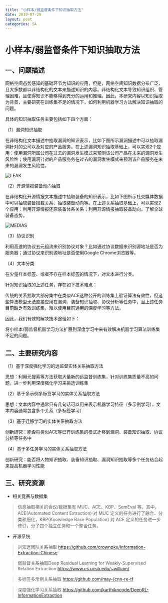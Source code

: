 ```yaml
---
title: "小样本/弱监督条件下知识抽取方法"
date: 2019-07-29
layout: post
categories: SA
---
```


# 小样本/弱监督条件下知识抽取方法


## 一、问题描述

网络空间态势感知的基础环节为知识的应用，但是，网络空间知识数据分布广泛，且大多数都以非结构化的文本来描述知识的内容。非结构化文本导致知识组织、管理困难，且使得知识不能够得到充分的运用和推理。因此，本研究内容以知识抽取为背景，主要研究在训练集不足的情况下，如何利用机器学习方法解决知识抽取的问题。

具体的知识抽取任务主要包括如下四个方面：

（1）漏洞知识抽取

在非结构化文本描述中抽取漏洞的知识表示，比如下图所示漏洞描述中可以抽取漏洞针对的公司以及对应的产品服务。在上述漏洞知识抽取基础上，可以实现2个应用：使用漏洞所属公司在过去的漏洞发生模式来预测该公司产品在未来的漏洞发生风险性；使用漏洞针对的产品服务务在过去的漏洞发生模式来预测该产品服务在未来的漏洞发生风险性。

![LEAK](../../assets/graphs/leak.png)

（2）开源情报装备动向抽取

在非结构化开源情报文本描述中抽取装备的知识表示，比如下图所示社交媒体数据中可以抽取装备搭载关系、抽取装备动向等。在上述关系抽取基础上，可以实现2个应用：利用开源情报还原装备体系关系；利用开源情报抽取装备动向，了解全球装备态势。

![MEDIAS](../../assets/graphs/medias.png)

（3）协议识别

利用高速的协议五元组流来识别协议对象？比如通过协议数据来识别源地址是否为服务器；通过协议来识别源地址是否使用Google Chrome浏览器等。

（4）文本分类

在少量样本标签、或者不存在样本标签的情况下，对文本进行分类。

针对知识抽取的上述任务，存在如下技术难点：

传统的关系抽取大部分集中在类似ACE这种公开的训练集上验证算法有效性，但这些算法模型无法直接应用在漏洞、装备知识抽取、协议分析等任务中，且上述任务目前缺乏有效训练集，难以使用目前通用的深度学习等方法。


因此，我们有效的解决技术途径如下：

将小样本/弱监督机器学习方法扩展到深度学习中来有效解决机器学习算法训练集不足的问题。


## 二、主要研究内容

（1）基于深度强化学习的远监督实体关系抽取方法

思想：利用元搜索等方法获取大量新的远监督训练集，针对训练集质量不高的问题，进一步利用深度强化学习来挑选训练集

（2）基于多示例多标签学习的实体关系抽取方法

思想：文本内容中通常只有几句话可以用来表示机器学习特征（多示例学习），文本内容通常包含多个关系（多标签学习）

（3）基于迁移学习的实体关系抽取方法

创新研究：能否将类似ACE等已有训练集的模式迁移到漏洞、装备知识抽取、协议分析等任务中

（4）基于多任务学习的实体关系抽取方法

创新研究：能否将人物知识抽取、装备知识抽取、漏洞知识抽取等多个任务结合起来提高机器学习性能

## 三、研究资源

  - 相关竞赛与数据集

> 信息抽取相关的会议/数据集有 MUC、ACE、KBP、SemEval 等。其中，ACE(Automated Content Extraction) 对 MUC 定义的任务进行了融合、分类和细化，KBP(Knowledge Base Population) 对 ACE 定义的任务进一步修订，分了四个独立任务和一个整合任务。

  - 开源系统
> 刘知远团队关系抽取 https://github.com/crownpku/Information-Extraction-Chinese

> 弱监督关系抽取Deep Residual Learning for Weakly-Supervised Relation Extraction https://www.cs.ucsb.edu/~william/

> 多标签多示例关系抽取 https://github.com/may-/cnn-re-tf

> 深度强化学习关系抽取 https://github.com/karthikncode/DeepRL-InformationExtraction
